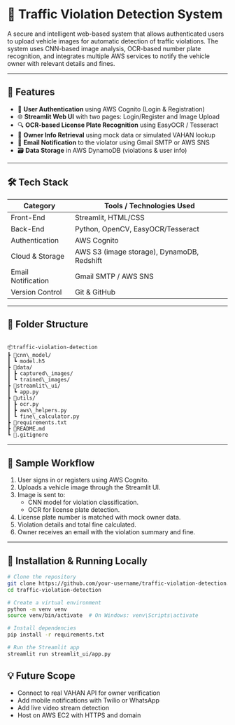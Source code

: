 # 🚦 Traffic Violation Detection System

A secure and intelligent web-based system that allows authenticated users to upload vehicle images for automatic detection of traffic violations. The system uses CNN-based image analysis, OCR-based number plate recognition, and integrates multiple AWS services to notify the vehicle owner with relevant details and fines.

---

## 📌 Features

- 🔐 **User Authentication** using AWS Cognito (Login & Registration)
- 🌐 **Streamlit Web UI** with two pages: Login/Register and Image Upload
- 🔍 **OCR-based License Plate Recognition** using EasyOCR / Tesseract
- 🔗 **Owner Info Retrieval** using mock data or simulated VAHAN lookup
- 📩 **Email Notification** to the violator using Gmail SMTP or AWS SNS
- 🗃️ **Data Storage** in AWS DynamoDB (violations & user info)

---

## 🛠️ Tech Stack

| Category              | Tools / Technologies Used                      |
|-----------------------|------------------------------------------------|
| Front-End             | Streamlit, HTML/CSS                           |
| Back-End              | Python, OpenCV, EasyOCR/Tesseract             |
| Authentication        | AWS Cognito                                   |
| Cloud & Storage       | AWS S3 (image storage), DynamoDB, Redshift    |
| Email Notification    | Gmail SMTP / AWS SNS                          |
| Version Control       | Git & GitHub                                  |

---

## 📁 Folder Structure

```

📦traffic-violation-detection
┣ 📂cnn\_model/
┃ ┗ model.h5
┣ 📂data/
┃ ┣ captured\_images/
┃ ┗ trained\_images/
┣ 📂streamlit\_ui/
┃ ┗ app.py
┣ 📂utils/
┃ ┣ ocr.py
┃ ┣ aws\_helpers.py
┃ ┗ fine\_calculator.py
┣ 📄requirements.txt
┣ 📄README.md
┗ 📄.gitignore

````

---

## 🧪 Sample Workflow

1. User signs in or registers using AWS Cognito.
2. Uploads a vehicle image through the Streamlit UI.
3. Image is sent to:
   - CNN model for violation classification.
   - OCR for license plate detection.
4. License plate number is matched with mock owner data.
5. Violation details and total fine calculated.
6. Owner receives an email with the violation summary and fine.

---

## 🚀 Installation & Running Locally

```bash
# Clone the repository
git clone https://github.com/your-username/traffic-violation-detection.git
cd traffic-violation-detection

# Create a virtual environment
python -m venv venv
source venv/bin/activate  # On Windows: venv\Scripts\activate

# Install dependencies
pip install -r requirements.txt

# Run the Streamlit app
streamlit run streamlit_ui/app.py
````


## 💡 Future Scope

* Connect to real VAHAN API for owner verification
* Add mobile notifications with Twilio or WhatsApp
* Add live video stream detection
* Host on AWS EC2 with HTTPS and domain


